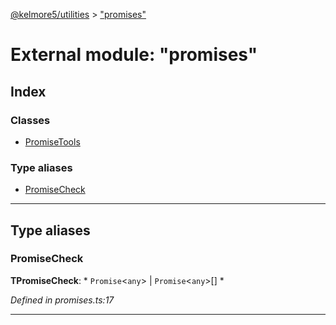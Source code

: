 [@kelmore5/utilities](../README.md) > ["promises"](../modules/_promises_.md)

# External module: "promises"

## Index

### Classes

* [PromiseTools](../classes/_promises_.promisetools.md)

### Type aliases

* [PromiseCheck](_promises_.md#promisecheck)

---

## Type aliases

<a id="promisecheck"></a>

###  PromiseCheck

**ΤPromiseCheck**: * `Promise`<`any`> &#124; `Promise`<`any`>[]
*

*Defined in promises.ts:17*

___

